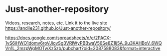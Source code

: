 # Just-another-repository
Videos, research, notes, etc.
Link it to the live site https://andile231.github.io/Just-another-repository/



https://docs.google.com/spreadsheets/d/e/2PACX-1vS6iHWO1domv6roVJiovSg3VRlWyPBBwaV56Se8Z1Ij5A_9u3KAHBoV_6WQVn1L_2mzpWgMOTwXz5zb/pubchart?oid=2087588083&format=interactive
